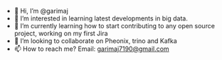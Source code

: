 - 👋 Hi, I’m @garimaj
- 👀 I’m interested in learning latest developments in big data.
- 🌱 I’m currently learning how to start contributing to any open source project, working on my first Jira
- 💞️ I’m looking to collaborate on Pheonix, trino and Kafka
- 📫 How to reach me? Email: garimaj7190@gmail.com

<!---
garimaj/garimaj is a ✨ special ✨ repository because its `README.md` (this file) appears on your GitHub profile.
You can click the Preview link to take a look at your changes.
--->
